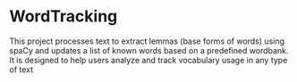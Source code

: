# WordTracking
This project processes text to extract lemmas (base forms of words) using spaCy and updates a list of known words based on a predefined wordbank. It is designed to help users analyze and track vocabulary usage in any type of text
